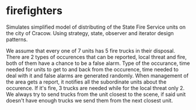 # firefighters
Simulates simplified model of distributing of the State Fire Service units on the city of Cracow. 
Using strategy, state, observer and iterator design patterns.

We assume that every one of 7 units has 5 fire trucks in their disposal.
There are 2 types of occurences that can be reported, local threat and fire, both of them have a chance to be a false alarm.
Type of the occurance, time needed for units to get to and back from the occurence, time needed to deal with it and false alarms are generated randomly.
When management of the area gets a report, it notifies all the subordinate units about the occurence. If it's fire, 3 trucks are needed while for the local threat only 2.
We always try to send trucks from the unit closest to the scene, if said unit doesn't have enough trucks we send them from the next closest unit.
